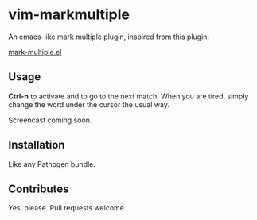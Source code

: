 vim-markmultiple
================

An emacs-like mark multiple plugin, inspired from this plugin:

[mark-multiple.el](https://github.com/magnars/mark-multiple.el)

## Usage
**Ctrl-n** to activate and to go to the next match.
When you are tired, simply change the word under the cursor the usual way.

Screencast coming soon.

## Installation
Like any Pathogen bundle.

## Contributes
Yes, please. Pull requests welcome.
